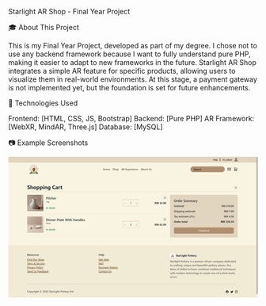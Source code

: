 Starlight AR Shop - Final Year Project

🎓 About This Project

This is my Final Year Project, developed as part of my degree. I chose not to use any backend framework because I want to fully understand pure PHP, making it easier to adapt to new frameworks in the future.
Starlight AR Shop integrates a simple AR feature for specific products, allowing users to visualize them in real-world environments. At this stage, a payment gateway is not implemented yet, but the foundation is set for future enhancements.

🔧 Technologies Used

Frontend: [HTML, CSS, JS, Bootstrap]
Backend: [Pure PHP]
AR Framework: [WebXR, MindAR, Three.js]
Database: [MySQL]

📷 Example Screenshots

![Alt Text](assets/cart.png)
